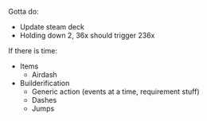 Gotta do:

- Update steam deck
- Holding down 2, 36x should trigger 236x

If there is time:

- Items
  - Airdash
- Builderification
  - Generic action (events at a time, requirement stuff)
  - Dashes
  - Jumps
